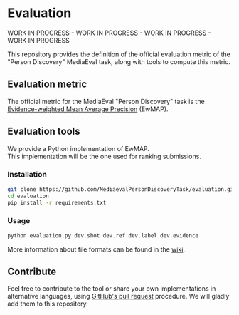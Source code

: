 # Evaluation

WORK IN PROGRESS - WORK IN PROGRESS - WORK IN PROGRESS - WORK IN PROGRESS

This repository provides the definition of the official evaluation metric of the "Person Discovery" MediaEval task, along with tools to compute this metric.

## Evaluation metric

The official metric for the MediaEval "Person Discovery" task is the [Evidence-weighted Mean Average Precision](https://github.com/MediaevalPersonDiscoveryTask/evaluation/wiki/Evaluation-metric) (EwMAP).

## Evaluation tools

We provide a Python implementation of EwMAP.  
This implementation will be the one used for ranking submissions.

### Installation

```bash
git clone https://github.com/MediaevalPersonDiscoveryTask/evaluation.git
cd evaluation
pip install -r requirements.txt
```

### Usage

```bash
python evaluation.py dev.shot dev.ref dev.label dev.evidence
```

More information about file formats can be found in the [wiki](https://github.com/MediaevalPersonDiscoveryTask/evaluation/wiki/Evaluation-metric).


## Contribute

Feel free to contribute to the tool or share your own implementations in alternative languages, using [GitHub's pull request](https://help.github.com/articles/using-pull-requests/) procedure. We will gladly add them to this repository.
